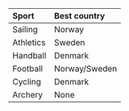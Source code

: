 | Sport     | Best country   |
|:----------|:---------------|
| Sailing   | Norway         |
| Athletics | Sweden         |
| Handball  | Denmark        |
| Football  | Norway/Sweden  |
| Cycling   | Denmark        |
| Archery   | None           |